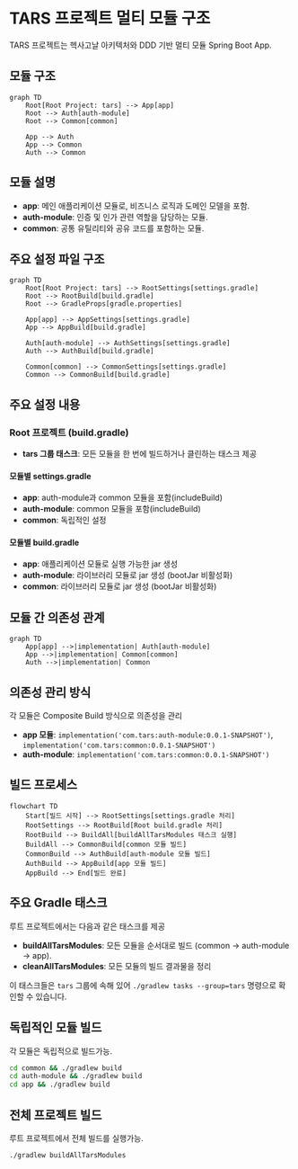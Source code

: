 # TARS 프로젝트 멀티 모듈 구조

TARS 프로젝트는 헥사고날 아키텍처와 DDD 기반 멀티 모듈 Spring Boot App.

## 모듈 구조

```mermaid
graph TD
    Root[Root Project: tars] --> App[app]
    Root --> Auth[auth-module]
    Root --> Common[common]
    
    App --> Auth
    App --> Common
    Auth --> Common
```

## 모듈 설명

- **app**: 메인 애플리케이션 모듈로, 비즈니스 로직과 도메인 모델을 포함.
- **auth-module**: 인증 및 인가 관련 역할을 담당하는 모듈.
- **common**: 공통 유틸리티와 공유 코드를 포함하는 모듈.

## 주요 설정 파일 구조

```mermaid
graph TD
    Root[Root Project: tars] --> RootSettings[settings.gradle]
    Root --> RootBuild[build.gradle]
    Root --> GradleProps[gradle.properties]
    
    App[app] --> AppSettings[settings.gradle]
    App --> AppBuild[build.gradle]
    
    Auth[auth-module] --> AuthSettings[settings.gradle]
    Auth --> AuthBuild[build.gradle]
    
    Common[common] --> CommonSettings[settings.gradle]
    Common --> CommonBuild[build.gradle]
```

## 주요 설정 내용

### Root 프로젝트 (build.gradle)

- **tars 그룹 태스크**: 모든 모듈을 한 번에 빌드하거나 클린하는 태스크 제공

#### 모듈별 settings.gradle

- **app**: auth-module과 common 모듈을 포함(includeBuild)
- **auth-module**: common 모듈을 포함(includeBuild)
- **common**: 독립적인 설정

#### 모듈별 build.gradle

- **app**: 애플리케이션 모듈로 실행 가능한 jar 생성
- **auth-module**: 라이브러리 모듈로 jar 생성 (bootJar 비활성화)
- **common**: 라이브러리 모듈로 jar 생성 (bootJar 비활성화)

## 모듈 간 의존성 관계

```mermaid
graph TD
    App[app] -->|implementation| Auth[auth-module]
    App -->|implementation| Common[common]
    Auth -->|implementation| Common
```

## 의존성 관리 방식

각 모듈은 Composite Build 방식으로 의존성을 관리

- **app 모듈**: `implementation('com.tars:auth-module:0.0.1-SNAPSHOT')`, `implementation('com.tars:common:0.0.1-SNAPSHOT')`
- **auth-module**: `implementation('com.tars:common:0.0.1-SNAPSHOT')`

## 빌드 프로세스

```mermaid
flowchart TD
    Start[빌드 시작] --> RootSettings[settings.gradle 처리]
    RootSettings --> RootBuild[Root build.gradle 처리]
    RootBuild --> BuildAll[buildAllTarsModules 태스크 실행]
    BuildAll --> CommonBuild[common 모듈 빌드]
    CommonBuild --> AuthBuild[auth-module 모듈 빌드]
    AuthBuild --> AppBuild[app 모듈 빌드]
    AppBuild --> End[빌드 완료]
```

## 주요 Gradle 태스크

루트 프로젝트에서는 다음과 같은 태스크를 제공

- **buildAllTarsModules**: 모든 모듈을 순서대로 빌드 (common -> auth-module -> app).
- **cleanAllTarsModules**: 모든 모듈의 빌드 결과물을 정리

이 태스크들은 `tars` 그룹에 속해 있어 `./gradlew tasks --group=tars` 명령으로 확인할 수 있습니다.

## 독립적인 모듈 빌드

각 모듈은 독립적으로 빌드가능.

```bash
cd common && ./gradlew build
cd auth-module && ./gradlew build
cd app && ./gradlew build
```

## 전체 프로젝트 빌드

루트 프로젝트에서 전체 빌드를 실행가능.

```bash
./gradlew buildAllTarsModules
``` 